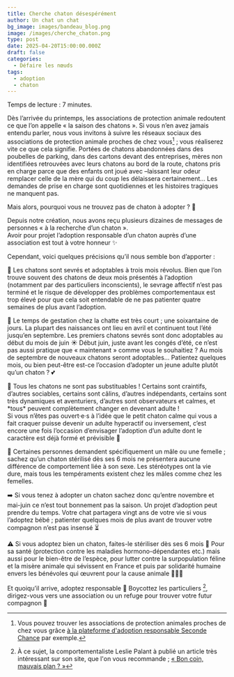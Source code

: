 ```yaml
---
title: Cherche chaton désespérément
author: Un chat un chat
bg_image: images/bandeau_blog.png
image: /images/cherche_chaton.png
type: post
date: 2025-04-20T15:00:00.000Z
draft: false
categories:
  - Défaire les nœuds
tags:
  - adoption
  - chaton
---
```

Temps de lecture : 7 minutes.

Dès l’arrivée du printemps, les associations de protection animale redoutent ce que l’on appelle « la saison des chatons ». Si vous n’en avez jamais entendu parler, nous vous invitons à suivre les réseaux sociaux des associations de protection animale proches de chez vous[^1] ; vous réaliserez vite ce que cela signifie. Portées de chatons abandonnées dans des poubelles de parking, dans des cartons devant des entreprises, mères non identifiées retrouvées avec leurs chatons au bord de la route, chatons pris en charge parce que des enfants ont joué avec –laissant leur odeur remplacer celle de la mère qui du coup les délaissera certainement… Les demandes de prise en charge sont quotidiennes et les histoires tragiques ne manquent pas.

Mais alors, pourquoi vous ne trouvez pas de chaton à adopter ? 🤔

Depuis notre création, nous avons reçu plusieurs dizaines de messages de personnes « à la recherche d’un chaton ». \
Avoir pour projet l’adoption responsable d’un chaton auprès d’une association est tout à votre honneur ✨

Cependant, voici quelques précisions qu’il nous semble bon d’apporter :

🔹 Les chatons sont sevrés et adoptables à trois mois révolus. Bien que l’on trouve souvent des chatons de
deux mois présentés à l’adoption (notamment par des particuliers inconscients), le sevrage affectif n’est pas terminé et le risque de développer des problèmes comportementaux est trop élevé pour que cela soit entendable de ne pas patienter quatre semaines de plus avant l’adoption.

🔹 Le temps de gestation chez la chatte est très court ; une soixantaine de jours. La plupart des naissances ont lieu en avril et continuent tout l’été jusqu’en septembre.
Les premiers chatons sevrés sont donc adoptables au début du mois de juin ☀️
Début juin, juste avant les congés d’été, ce n’est pas aussi pratique que « maintenant » comme vous le souhaitiez ? Au mois de septembre de nouveaux chatons seront adoptables… Patientez quelques mois, ou bien peut-être est-ce l’occasion d’adopter un jeune adulte plutôt qu’un chaton ? 💕

🔹 Tous les chatons ne sont pas substituables ! Certains sont craintifs, d’autres sociables, certains
sont câlins, d’autres indépendants, certains sont très dynamiques et aventuriers, d’autres sont observateurs et calmes, et \*tous\* peuvent complètement changer en devenant adulte ! \
Si vous n’êtes pas ouvert·e·s à l’idée que le petit chaton calme qui vous a fait craquer puisse devenir un adulte hyperactif ou inversement, c’est encore une fois l’occasion d’envisager l’adoption d’un adulte dont le caractère est déjà formé et prévisible 💚

🔹 Certaines personnes demandent spécifiquement un mâle ou une femelle ; sachez qu’un chaton
stérilisé dès ses 6 mois ne présentera aucune différence de comportement liée à son sexe. Les stéréotypes ont la vie dure, mais tous les tempéraments existent chez les mâles comme chez les femelles. 

➡️ Si vous tenez à adopter un chaton sachez donc qu’entre novembre et mai-juin ce n’est tout bonnement pas la saison. Un projet d’adoption peut prendre du temps. Votre chat partagera vingt ans de votre vie si vous
l’adoptez bébé ; patienter quelques mois de plus avant de trouver votre compagnon n’est pas insensé ⏳ 

⚠️ Si vous adoptez bien un chaton, faites-le stériliser dès ses 6 mois 📅 Pour sa santé (protection contre les maladies hormono-dépendantes etc.) mais aussi pour le bien-être de l’espèce, pour lutter contre la surpopulation féline et la misère animale qui sévissent en France et puis par solidarité humaine envers les bénévoles qui œuvrent pour la cause animale 🫸💚🫷

Et quoiqu’il arrive, adoptez responsable 🙏 Boycottez les particuliers [^2], dirigez-vous vers une association ou un refuge pour trouver votre futur compagnon 🐾

[^1]: Vous pouvez trouver les associations de protection animales proches de chez vous grâce <a href="https://www.secondechance.org/refuge/recherche" target="_blank">
à la plateforme d'adoption responsable Seconde Chance</a> par exemple.

[^2]: À ce sujet, la comportementaliste Leslie Palant à publié un article très intéressant sur son site, que l'on vous recommande ; <a href="https://www.lesliepalant.com/post/bon-coin-mauvais-plan" target="_blank">
« Bon coin, mauvais plan ? »</a>
